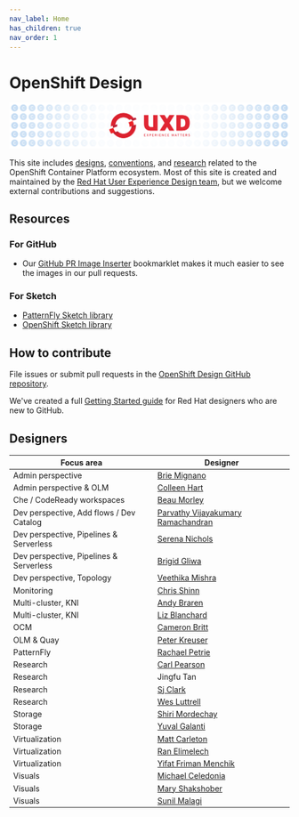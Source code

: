 ```yaml
---
nav_label: Home
has_children: true
nav_order: 1
---
```


# OpenShift Design

![Banner](assets/images/banner.png)

This site includes [designs](/designs), [conventions](/conventions), and [research](/research) related to the OpenShift Container Platform ecosystem. Most of this site is created and maintained by the [Red Hat User Experience Design team](https://www.redhat.com/en/about/product-design), but we welcome external contributions and suggestions.

## Resources

### For GitHub

- Our [GitHub PR Image Inserter](https://andybraren.com/tools/gh-pr-image-inserter.html) bookmarklet makes it much easier to see the images in our pull requests. 

### For Sketch

- [PatternFly Sketch library](https://sketch.cloud/s/gb1ka)
- [OpenShift Sketch library](https://sketch.cloud/s/mwdww)

## How to contribute

File issues or submit pull requests in the [OpenShift Design GitHub repository](http://github.com/openshift/openshift-origin-design).

We've created a full [Getting Started guide](https://docs.google.com/document/d/1nUY6HjPZ9vLj3Kr4C-FAa-NXgsoHBJOsfE4Wa4KUYl0/edit#heading=h.40qm5r8j6uoz) for Red Hat designers who are new to GitHub.

## Designers

Focus area | Designer
--- | ---
Admin perspective | [Brie Mignano](https://github.com/bmignano)
Admin perspective & OLM | [Colleen Hart](https://github.com/beanh66)
Che / CodeReady workspaces | [Beau Morley](https://github.com/beaumorley)
Dev perspective, Add flows / Dev Catalog | [Parvathy Vijayakumary Ramachandran](https://github.com/parvathyvr)
Dev perspective, Pipelines & Serverless | [Serena Nichols](https://github.com/serenamarie125)
Dev perspective, Pipelines & Serverless | [Brigid Gliwa](https://github.com/bgliwa01)
Dev perspective, Topology | [Veethika Mishra](https://github.com/Veethika)
Monitoring | [Chris Shinn](https://github.com/cshinn)
Multi-cluster, KNI | [Andy Braren](https://github.com/andybraren)
Multi-cluster, KNI | [Liz Blanchard](https://github.com/lizsurette)
OCM | [Cameron Britt](https://github.com/ncameronbritt)
OLM & Quay | [Peter Kreuser](https://github.com/itsptk)
PatternFly | [Rachael Petrie](https://github.com/rachael-phillips)
Research | [Carl Pearson](https://github.com/carljpearson)
Research | Jingfu Tan
Research | [Sj Clark](https://github.com/essjaysee)
Research | [Wes Luttrell](https://github.com/wluttrell)
Storage | [Shiri Mordechay](https://github.com/shirimordechay)
Storage | [Yuval Galanti](https://github.com/yuvalgalanti)
Virtualization | [Matt Carleton](https://github.com/matthewcarleton)
Virtualization | [Ran Elimelech](https://github.com/Ranelim)
Virtualization | [Yifat Friman Menchik](https://github.com/yfrimanm)
Visuals | [Michael Celedonia](https://github.com/mceledonia)
Visuals | [Mary Shakshober](https://github.com/maryshak1996)
Visuals | [Sunil Malagi](https://github.com/sunilmalagi)